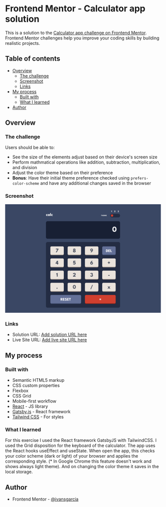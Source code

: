 # Frontend Mentor - Calculator app solution

This is a solution to the [Calculator app challenge on Frontend Mentor](https://www.frontendmentor.io/challenges/calculator-app-9lteq5N29). Frontend Mentor challenges help you improve your coding skills by building realistic projects. 

## Table of contents

- [Overview](#overview)
  - [The challenge](#the-challenge)
  - [Screenshot](#screenshot)
  - [Links](#links)
- [My process](#my-process)
  - [Built with](#built-with)
  - [What I learned](#what-i-learned)
- [Author](#author)

## Overview

### The challenge

Users should be able to:

- See the size of the elements adjust based on their device's screen size
- Perform mathmatical operations like addition, subtraction, multiplication, and division
- Adjust the color theme based on their preference
- **Bonus**: Have their initial theme preference checked using `prefers-color-scheme` and have any additional changes saved in the browser

### Screenshot

![](./screenshot.png)

### Links

- Solution URL: [Add solution URL here](https://your-solution-url.com)
- Live Site URL: [Add live site URL here](https://your-live-site-url.com)

## My process

### Built with

- Semantic HTML5 markup
- CSS custom properties
- Flexbox
- CSS Grid
- Mobile-first workflow
- [React](https://reactjs.org/) - JS library
- [Gatsby.js](https://www.gatsbyjs.com/) - React framework
- [Tailwind CSS](https://tailwindcss.com/) - For styles

### What I learned

For this exercise I used the React framework GatsbyJS with TailwindCSS.
I used the Grid disposition for the keyboard of the calculator.
The app uses the React hooks useEffect and useState.
When open the app, this checks your color scheme (dark or light) of your browser and applies the corresponding style.
(* In Google Chrome this feature doesn't work and shows always light theme).
And on changing the color theme it saves in the local storage.

## Author

- Frontend Mentor - [@ivansgarcia](https://www.frontendmentor.io/profile/ivansgarcia)